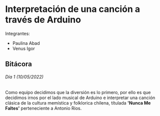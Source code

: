 # Interpretación de una canción a través de Arduino

Integrantes:
* Paulina Abad
* Venus Igor

## Bitácora

###### Día 1 (10/05/2022)
Como equipo decidimos que la diversión es lo primero, por ello es que decidimos irnos por el lado musical de Arduino e interpretar una canción clásica de la cultura memística y folklorica chilena, títulada **'Nunca Me Faltes'** perteneciente a Antonio Rios.
